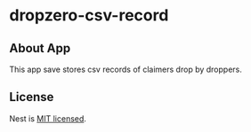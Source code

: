 # dropzero-csv-record

## About App

This app save stores csv records of claimers drop by droppers. <br/>

## License

Nest is [MIT licensed](LICENSE).
